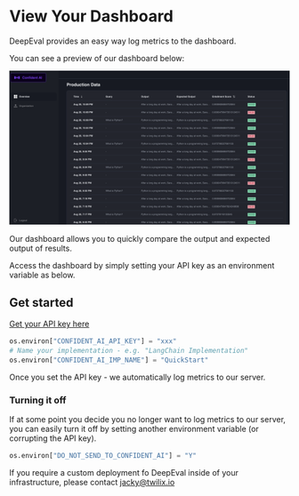 # View Your Dashboard

DeepEval provides an easy way log metrics to the dashboard.

You can see a preview of our dashboard below:

![Dashboard Example](../../assets/dashboard-screenshot.png)

Our dashboard allows you to quickly compare the output and expected output of results.

Access the dashboard by simply setting your API key as an environment variable as below.

## Get started

[Get your API key here](https://app.confident-ai.com)

```python
os.environ["CONFIDENT_AI_API_KEY"] = "xxx"
# Name your implementation - e.g. "LangChain Implementation"
os.environ["CONFIDENT_AI_IMP_NAME"] = "QuickStart"
```

Once you set the API key - we automatically log metrics to our server.

### Turning it off

If at some point you decide you no longer want to log metrics to our server, you can easily turn it off by setting another environment variable (or corrupting the API key).

```python
os.environ["DO_NOT_SEND_TO_CONFIDENT_AI"] = "Y"
```

If you require a custom deployment fo DeepEval inside of your infrastructure, please contact jacky@twilix.io
